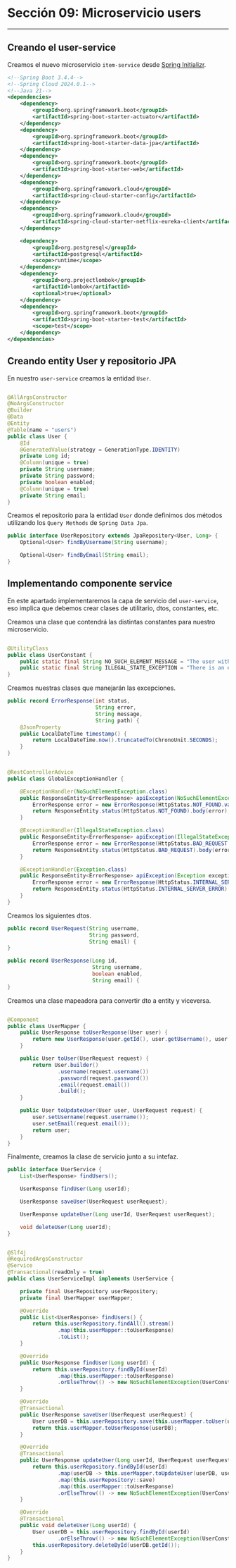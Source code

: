 # Sección 09: Microservicio users

---

## Creando el user-service

Creamos el nuevo microservicio `item-service` desde
[Spring Initializr](https://start.spring.io/#!type=maven-project&language=java&platformVersion=3.4.4&packaging=jar&jvmVersion=21&groupId=dev.magadiflo&artifactId=user-service&name=user-service&description=User%20Service&packageName=dev.magadiflo.user.app&dependencies=actuator,web,data-jpa,lombok,postgresql,cloud-eureka,cloud-config-client).

````xml
<!--Spring Boot 3.4.4-->
<!--Spring Cloud 2024.0.1-->
<!--Java 21-->
<dependencies>
    <dependency>
        <groupId>org.springframework.boot</groupId>
        <artifactId>spring-boot-starter-actuator</artifactId>
    </dependency>
    <dependency>
        <groupId>org.springframework.boot</groupId>
        <artifactId>spring-boot-starter-data-jpa</artifactId>
    </dependency>
    <dependency>
        <groupId>org.springframework.boot</groupId>
        <artifactId>spring-boot-starter-web</artifactId>
    </dependency>
    <dependency>
        <groupId>org.springframework.cloud</groupId>
        <artifactId>spring-cloud-starter-config</artifactId>
    </dependency>
    <dependency>
        <groupId>org.springframework.cloud</groupId>
        <artifactId>spring-cloud-starter-netflix-eureka-client</artifactId>
    </dependency>

    <dependency>
        <groupId>org.postgresql</groupId>
        <artifactId>postgresql</artifactId>
        <scope>runtime</scope>
    </dependency>
    <dependency>
        <groupId>org.projectlombok</groupId>
        <artifactId>lombok</artifactId>
        <optional>true</optional>
    </dependency>
    <dependency>
        <groupId>org.springframework.boot</groupId>
        <artifactId>spring-boot-starter-test</artifactId>
        <scope>test</scope>
    </dependency>
</dependencies>
````

## Creando entity User y repositorio JPA

En nuestro `user-service` creamos la entidad `User`.

````java

@AllArgsConstructor
@NoArgsConstructor
@Builder
@Data
@Entity
@Table(name = "users")
public class User {
    @Id
    @GeneratedValue(strategy = GenerationType.IDENTITY)
    private Long id;
    @Column(unique = true)
    private String username;
    private String password;
    private boolean enabled;
    @Column(unique = true)
    private String email;
}
````

Creamos el repositorio para la entidad `User` donde definimos dos métodos utilizando los `Query Methods` de
`Spring Data Jpa`.

````java
public interface UserRepository extends JpaRepository<User, Long> {
    Optional<User> findByUsername(String username);

    Optional<User> findByEmail(String email);
}
````

## Implementando componente service

En este apartado implementaremos la capa de servicio del `user-service`, eso implica que debemos crear clases de
utilitario, dtos, constantes, etc.

Creamos una clase que contendrá las distintas constantes para nuestro microservicio.

````java

@UtilityClass
public class UserConstant {
    public static final String NO_SUCH_ELEMENT_MESSAGE = "The user with id %d does not exist";
    public static final String ILLEGAL_STATE_EXCEPTION = "There is an error with the user with id %d";
}
````

Creamos nuestras clases que manejarán las excepciones.

````java
public record ErrorResponse(int status,
                            String error,
                            String message,
                            String path) {
    @JsonProperty
    public LocalDateTime timestamp() {
        return LocalDateTime.now().truncatedTo(ChronoUnit.SECONDS);
    }
}
````

````java

@RestControllerAdvice
public class GlobalExceptionHandler {

    @ExceptionHandler(NoSuchElementException.class)
    public ResponseEntity<ErrorResponse> apiException(NoSuchElementException exception, HttpServletRequest request) {
        ErrorResponse error = new ErrorResponse(HttpStatus.NOT_FOUND.value(), HttpStatus.NOT_FOUND.getReasonPhrase(), exception.getMessage(), request.getRequestURI());
        return ResponseEntity.status(HttpStatus.NOT_FOUND).body(error);
    }

    @ExceptionHandler(IllegalStateException.class)
    public ResponseEntity<ErrorResponse> apiException(IllegalStateException exception, HttpServletRequest request) {
        ErrorResponse error = new ErrorResponse(HttpStatus.BAD_REQUEST.value(), HttpStatus.BAD_REQUEST.getReasonPhrase(), exception.getMessage(), request.getRequestURI());
        return ResponseEntity.status(HttpStatus.BAD_REQUEST).body(error);
    }

    @ExceptionHandler(Exception.class)
    public ResponseEntity<ErrorResponse> apiException(Exception exception, HttpServletRequest request) {
        ErrorResponse error = new ErrorResponse(HttpStatus.INTERNAL_SERVER_ERROR.value(), HttpStatus.INTERNAL_SERVER_ERROR.getReasonPhrase(), exception.getMessage(), request.getRequestURI());
        return ResponseEntity.status(HttpStatus.INTERNAL_SERVER_ERROR).body(error);
    }
}
````

Creamos los siguientes dtos.

````java
public record UserRequest(String username,
                          String password,
                          String email) {
}
````

````java
public record UserResponse(Long id,
                           String username,
                           boolean enabled,
                           String email) {
}
````

Creamos una clase mapeadora para convertir dto a entity y viceversa.

````java

@Component
public class UserMapper {
    public UserResponse toUserResponse(User user) {
        return new UserResponse(user.getId(), user.getUsername(), user.isEnabled(), user.getEmail());
    }

    public User toUser(UserRequest request) {
        return User.builder()
                .username(request.username())
                .password(request.password())
                .email(request.email())
                .build();
    }

    public User toUpdateUser(User user, UserRequest request) {
        user.setUsername(request.username());
        user.setEmail(request.email());
        return user;
    }
}
````

Finalmente, creamos la clase de servicio junto a su intefaz.

````java
public interface UserService {
    List<UserResponse> findUsers();

    UserResponse findUser(Long userId);

    UserResponse saveUser(UserRequest userRequest);

    UserResponse updateUser(Long userId, UserRequest userRequest);

    void deleteUser(Long userId);
}
````

````java

@Slf4j
@RequiredArgsConstructor
@Service
@Transactional(readOnly = true)
public class UserServiceImpl implements UserService {

    private final UserRepository userRepository;
    private final UserMapper userMapper;

    @Override
    public List<UserResponse> findUsers() {
        return this.userRepository.findAll().stream()
                .map(this.userMapper::toUserResponse)
                .toList();
    }

    @Override
    public UserResponse findUser(Long userId) {
        return this.userRepository.findById(userId)
                .map(this.userMapper::toUserResponse)
                .orElseThrow(() -> new NoSuchElementException(UserConstant.NO_SUCH_ELEMENT_MESSAGE.formatted(userId)));
    }

    @Override
    @Transactional
    public UserResponse saveUser(UserRequest userRequest) {
        User userDB = this.userRepository.save(this.userMapper.toUser(userRequest));
        return this.userMapper.toUserResponse(userDB);
    }

    @Override
    @Transactional
    public UserResponse updateUser(Long userId, UserRequest userRequest) {
        return this.userRepository.findById(userId)
                .map(userDB -> this.userMapper.toUpdateUser(userDB, userRequest))
                .map(this.userRepository::save)
                .map(this.userMapper::toUserResponse)
                .orElseThrow(() -> new NoSuchElementException(UserConstant.NO_SUCH_ELEMENT_MESSAGE.formatted(userId)));
    }

    @Override
    @Transactional
    public void deleteUser(Long userId) {
        User userDB = this.userRepository.findById(userId)
                .orElseThrow(() -> new NoSuchElementException(UserConstant.NO_SUCH_ELEMENT_MESSAGE.formatted(userId)));
        this.userRepository.deleteById(userDB.getId());
    }
}
````
